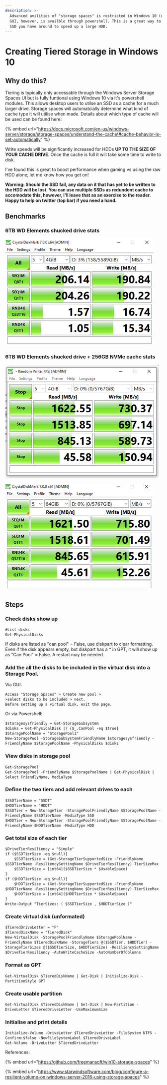 ```yaml
---
description: >-
  Advanced avilities of "storage spaces" is restricted in Windows 10 (desktop)
  GUI, however, is availble through powershell. This is a great way to use an
  SSD you have around to speed up a large HDD.
---
```


# Creating Tiered Storage in Windows 10

## Why do this?

 Tiering is typically only accessable through the Windows Server Storage Spaces UI but is fully funtional using Windows 10 via it's powershell modules. This allows desktop users to utilse an SSD as a cache for a much larger drive. Storage spaces will automatcially determine what kind of cache type it will utilise when made. Details about which type of cache will be used can be found here:

{% embed url="https://docs.microsoft.com/en-us/windows-server/storage/storage-spaces/understand-the-cache\#cache-behavior-is-set-automatically" %}

Write speeds will be significantly increased for HDDs **UP TO THE SIZE OF YOUR CACHE DRIVE**. Once the cache is full it will take some time to write to disk.

I've found this is great to boost performance when gaming vs using the raw HDD alone; let me know how you get on! 

**Warning: Should the SSD fail, any data on it that has yet to be written to the HDD will be lost. You can use multiple SSDs as redundent cache to accomodate this, however, I'll leave that as an exercise to the reader. Happy to help on twitter \(top bar\) if you need a hand.** 

## Benchmarks

### 6TB WD Elements shucked drive stats

![](../../.gitbook/assets/disk%20%281%29.png)

### 6TB WD Elements shucked drive + 256GB NVMe cache stats

![4 Gigabyte Test File](../../.gitbook/assets/disk-tiered.png)

![64 Gigabyte Test file](../../.gitbook/assets/disk-tiered-64gb%20%281%29.png)

## Steps

### Check disks show up

```text
#List disks
Get-PhysicalDisks
```

If disks are listed as "can pool" = False, use diskpart to clear formatting. Even if the disk appears empty, but diskpart has a \* in GPT, it will show up as "Can Pool" = False. A restart may be needed.

### Add the all the disks to be included in the virtual disk into a Storage Pool.

Via GUI:

```text
Access "Storage Spaces" > Create new pool > 
>select disks to be included > next. 
Before setting up a virtual disk, exit the page. 
```

Or via Powershell:

```text
$storagesysfriendly = Get-StorageSubsystem
$disks = Get-PhysicalDisk |? {$_.CanPool -eq $true}
$StoragePoolName = "StoragePool1" 
New-StoragePool -StorageSubSystemFriendlyName $storagesysfriendly -FriendlyName $StoragePoolName -PhysicalDisks $disks
```

### View disks in storage pool

```text
Get-StoragePool 
Get-StoragePool -FriendlyName $StoragePoolName | Get-PhysicalDisk | Select FriendlyName, MediaType
```

### Define the two tiers and add relevant drives to each

```text
$SSDTierName = "SSDT"
$HDDTierName = "HDDT"
$SSDTier = New-StorageTier -StoragePoolFriendlyName $StoragePoolName -FriendlyName $SSDTierName -MediaType SSD
$HDDTier = New-StorageTier -StoragePoolFriendlyName $StoragePoolName -FriendlyName $HDDTierName -MediaType HDD
```

### Get total size of each tier

```text
$DriveTierResiliency = "Simple"
if ($SSDTierSize -eq $null){
    $SSDTierSize = (Get-StorageTierSupportedSize -FriendlyName $SSDTierName -ResiliencySettingName $DriveTierResiliency).TierSizeMax
    $SSDTierSize = [int64]($SSDTierSize * $UsableSpace)
}
if ($HDDTierSize -eq $null){
    $HDDTierSize = (Get-StorageTierSupportedSize -FriendlyName $HDDTierName -ResiliencySettingName $DriveTierResiliency).TierSizeMax 
    $HDDTierSize = [int64]($HDDTierSize * $UsableSpace)
}
Write-Output "TierSizes: ( $SSDTierSize , $HDDTierSize )"
```

### Create virtual disk \(unformated\)

```text
$TieredDriveLetter = "F"
$TieredDiskName = "TieredDisk"
New-VirtualDisk -StoragePoolFriendlyName $StoragePoolName -FriendlyName $TieredDiskName -StorageTiers @($SSDTier, $HDDTier) -StorageTierSizes @($SSDTierSize, $HDDTierSize) -ResiliencySettingName $DriveTierResiliency -AutoWriteCacheSize -AutoNumberOfColumns
```

### Format as GPT

```text
Get-VirtualDisk $TieredDiskName | Get-Disk | Initialize-Disk -PartitionStyle GPT
```

### Create usable partition

```text
Get-VirtualDisk $TieredDiskName | Get-Disk | New-Partition -DriveLetter $TieredDriveLetter -UseMaximumSize
```

### Initialise and print details

```text
Initialize-Volume -DriveLetter $TieredDriveLetter -FileSystem NTFS -Confirm:$false -NewFileSystemLabel $TieredDriveLabel
Get-Volume -DriveLetter $TieredDriveLetter
```











References:

{% embed url="https://github.com/freemansoft/win10-storage-spaces" %}

{% embed url="https://www.starwindsoftware.com/blog/configure-a-resilient-volume-on-windows-server-2016-using-storage-spaces" %}



